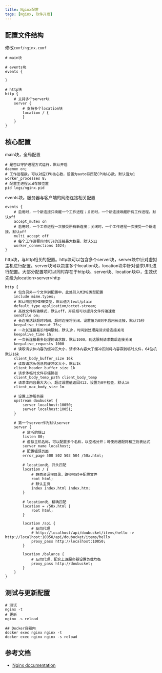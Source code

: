 ```yaml
---
title: Nginx配置
tags: [Nginx, 软件开发]
---
```


## 配置文件结构

修改`conf/nginx.conf`

```shell
# main块

# events块
events {

}

# http块
http {
    # 支持多个server块
    server {
        # 支持多个location块
        location / {
        }
    }
}
```

## 核心配置

main块，全局配置

```shell
# 是否以守护进程方式运行，默认开启
daemon on;
# 工作进程数，可以对应CPU核心数，设置为auto将匹配CPU核心数，默认值为1
worker_processes 8;
# 配置主进程pid存放位置
pid logs/nginx.pid
```

events块，服务器与客户端的网络连接相关配置

```shell
events {
    # 启用时，一个新连接只唤醒一个工作进程；关闭时，一个新连接唤醒所有工作进程。默认off
    accept_mutex on
    # 启用时，一个工作进程一次接受所有新连接；关闭时，一个工作进程一次接受一个新连接，默认off
    multi_accept off
    # 每个工作进程同时打开的连接最大数量，默认512
    worker_connections 1024;
}
```

http块，与http相关的配置。http块可以包含多个server块，server块中针对虚拟主机进行配置。server块可以包含多个location块，location块中针对请求URL进行配置。大部分配置项可以同时存在于http块、server块、location块中，生效优先级为location>server>http

```shell
http {
    # 包含另外一个文件到配置中，此处引入MIME类型配置
    include mime.types;
    # 默认响应的MIME类型，默认值为text/plain
    default_type application/octet-stream;
    # 高效文件传输模式，默认off，开启后可以提升文件传输速度
    sendfile on;
    # 长连接活跃超时时间，超时连接将关闭。设置值为0则不启用长连接，默认75秒
    keepalive_timeout 75s;
    # 一次长连接最长时间限制，默认1h，时间到处理完请求后连接关闭
    keepalive_time 1h;
    # 一次长连接最多处理的请求数，默认1000，到达限制请求数后连接关闭
    keepalive_requests 1000
    # 读取请求体内容的缓冲区大小，请求体内容大于缓冲区则将内容存到临时文件，64位机默认16k
    client_body_buffer_size 16k
    # 读取请求头信息的缓冲区大小，默认1k
    client_header_buffer_size 1k
    # 请求体临时文件存储路径
    client_body_temp_path client_body_temp
    # 请求体内容最大大小，超过设置值返回413，设置为0不检查，默认1m
    client_max_body_size 1m

    # 设置上游服务器
    upstream doubucket {
        server localhost:10050;
        server localhost:10051;
    }

    # 第一个server作为默认server
    server {
        # 监听的端口
        listen 80;
        # 虚拟主机名称，可以配置多个名称，以空格分开；可使用通配符和正则表达式
        server_name localhost;
        # 配置错误页面
        error_page 500 502 503 504 /50x.html;

        # location块，开头匹配
        location / {
            # 静态资源根目录，路径相对于配置文件
            root html;
            # 默认主页
            index index.html index.htm;
        }

        # location块，精确匹配
        location = /50x.html {
            root html;
        }

        location /api {
            # 反向代理
            # http://localhost/api/doubucket/items/hello -> http://localhost:10050/api/doubucket/items/hello
            proxy_pass http://localhost:10050;
        }

        location /balance {
            # 反向代理，配合上游服务器设置负载均衡
            proxy_pass http://doubucket;
        }
    }
}
```

## 测试与更新配置

```shell
# 测试
nginx -t
# 更新
nginx -s reload

## Docker容器内
docker exec nginx nginx -t
docker exec nginx nginx -s reload
```

## 参考文档

* [Nginx documentation](https://nginx.org/en/docs/)